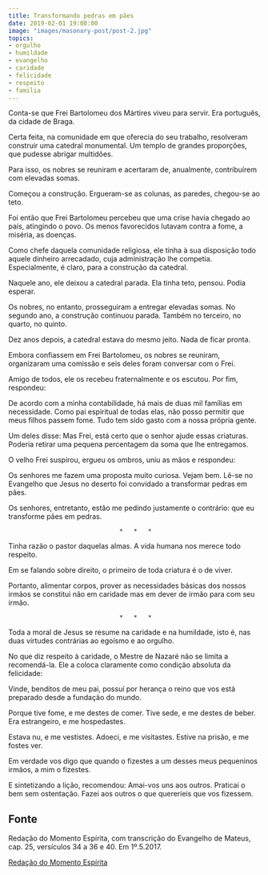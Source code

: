 ```yaml
---
title: Transformando pedras em pães
date: 2019-02-01 19:00:00
image: "images/masonary-post/post-2.jpg"
topics: 
- orgulho
- humildade
- evangelho
- caridade
- felicidade
- respeito
- familia
---
```


Conta-se que Frei Bartolomeu dos Mártires viveu para servir. Era português, da
cidade de Braga.

Certa feita, na comunidade em que oferecia do seu trabalho, resolveram
construir uma catedral monumental. Um templo de grandes proporções, que pudesse
abrigar multidões.

Para isso, os nobres se reuniram e acertaram de, anualmente, contribuírem com
elevadas somas.

Começou a construção. Ergueram-se as colunas, as paredes, chegou-se ao teto.

Foi então que Frei Bartolomeu percebeu que uma crise havia chegado ao país,
atingindo o povo. Os menos favorecidos lutavam contra a fome, a miséria, as
doenças.

Como chefe daquela comunidade religiosa, ele tinha à sua disposição todo aquele
dinheiro arrecadado, cuja administração lhe competia. Especialmente, é claro,
para a construção da catedral.

Naquele ano, ele deixou a catedral parada. Ela tinha teto, pensou. Podia
esperar.

Os nobres, no entanto, prosseguiram a entregar elevadas somas. No segundo ano,
a construção continuou parada. Também no terceiro, no quarto, no quinto.

Dez anos depois, a catedral estava do mesmo jeito. Nada de ficar pronta.

Embora confiassem em Frei Bartolomeu, os nobres se reuniram, organizaram uma
comissão e seis deles foram conversar com o Frei.

Amigo de todos, ele os recebeu fraternalmente e os escutou. Por fim, respondeu:

De acordo com a minha contabilidade, há mais de duas mil famílias em
necessidade. Como pai espiritual de todas elas, não posso permitir que meus
filhos passem fome. Tudo tem sido gasto com a nossa própria gente.

Um deles disse: Mas Frei, está certo que o senhor ajude essas criaturas.
Poderia retirar uma pequena percentagem da soma que lhe entregamos.

O velho Frei suspirou, ergueu os ombros, uniu as mãos e respondeu:

Os senhores me fazem uma proposta muito curiosa. Vejam bem. Lê-se no Evangelho
que Jesus no deserto foi convidado a transformar pedras em pães.

Os senhores, entretanto, estão me pedindo justamente o contrário: que eu
transforme pães em pedras.

                                   *   *   *

Tinha razão o pastor daquelas almas. A vida humana nos merece todo respeito.

Em se falando sobre direito, o primeiro de toda criatura é o de viver.

Portanto, alimentar corpos, prover as necessidades básicas dos nossos irmãos se
constitui não em caridade mas em dever de irmão para com seu irmão.

                                   *   *   *

Toda a moral de Jesus se resume na caridade e na humildade, isto é, nas duas
virtudes contrárias ao egoísmo e ao orgulho.

No que diz respeito à caridade, o Mestre de Nazaré não se limita a
recomendá-la. Ele a coloca claramente como condição absoluta da felicidade:

Vinde, benditos de meu pai, possuí por herança o reino que vos está preparado
desde a fundação do mundo.

Porque tive fome, e me destes de comer. Tive sede, e me destes de beber. Era
estrangeiro, e me hospedastes.

Estava nu, e me vestistes. Adoeci, e me visitastes. Estive na prisão, e me
fostes ver.

Em verdade vos digo que quando o fizestes a um desses meus pequeninos irmãos, a
mim o fizestes.

E sintetizando a lição, recomendou: Amai-vos uns aos outros. Praticai o bem sem
ostentação. Fazei aos outros o que quereríeis que vos fizessem.

## Fonte
Redação do Momento Espírita, com transcrição do
Evangelho de Mateus, cap. 25, versículos 34 a 36 e 40.
Em 1º.5.2017.


[Redação do Momento Espírita](http://momento.com.br/pt/ler_texto.php?id=5092)
